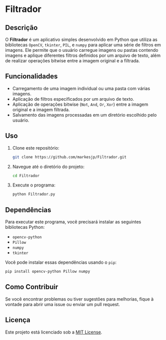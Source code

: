
# Filtrador

## Descrição

O **Filtrador** é um aplicativo simples desenvolvido em Python que utiliza as bibliotecas `OpenCV`, `tkinter`, `PIL`, e `numpy` para aplicar uma série de filtros em imagens. Ele permite que o usuário carregue imagens ou pastas contendo imagens e aplique diferentes filtros definidos por um arquivo de texto, além de realizar operações bitwise entre a imagem original e a filtrada.

## Funcionalidades

- Carregamento de uma imagem individual ou uma pasta com várias imagens.
- Aplicação de filtros especificados por um arquivo de texto.
- Aplicação de operações bitwise (`Not`, `And`, `Or`, `Xor`) entre a imagem original e a imagem filtrada.
- Salvamento das imagens processadas em um diretório escolhido pelo usuário.

## Uso

1. Clone este repositório:
   ```bash
   git clone https://github.com/markesjp/Filtrador.git
   ```
2. Navegue até o diretório do projeto:
   ```bash
   cd Filtrador
   ```
3. Execute o programa:
   ```bash
   python Filtrador.py
   ```

## Dependências

Para executar este programa, você precisará instalar as seguintes bibliotecas Python:

- `opencv-python`
- `Pillow`
- `numpy`
- `tkinter`

Você pode instalar essas dependências usando o `pip`:

```bash
pip install opencv-python Pillow numpy
```

## Como Contribuir

Se você encontrar problemas ou tiver sugestões para melhorias, fique à vontade para abrir uma issue ou enviar um pull request.

## Licença

Este projeto está licenciado sob a [MIT License](LICENSE).
